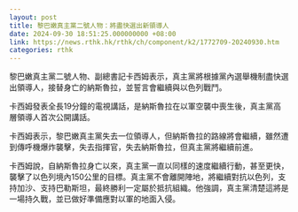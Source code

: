 ```yaml
---
layout: post
title: 黎巴嫩真主黨二號人物：將盡快選出新領導人
date: 2024-09-30 18:51:25.000000000 +08:00
link: https://news.rthk.hk/rthk/ch/component/k2/1772709-20240930.htm
categories: rthk
---
```


黎巴嫩真主黨二號人物、副總書記卡西姆表示，真主黨將根據黨內選舉機制盡快選出領導人，接替身亡的納斯魯拉，並誓言會繼續與以色列戰鬥。

卡西姆發表全長19分鐘的電視講話，是納斯魯拉在以軍空襲中喪生後，真主黨高層領導人首次公開講話。

卡西姆表示，黎巴嫩真主黨失去一位領導人，但納斯魯拉的路線將會繼續，雖然遭到傳呼機爆炸襲擊，失去指揮官，失去納斯魯拉，但真主黨將繼續前進。

卡西姆說，自納斯魯拉身亡以來，真主黨一直以同樣的速度繼續行動，甚至更快，襲擊了以色列境內150公里的目標。真主黨不會離開陣地，將繼續對抗以色列，支持加沙、支持巴勒斯坦，最終勝利一定屬於抵抗組織。他強調，真主黨清楚這將是一場持久戰，並已做好準備應對以軍的地面入侵。
